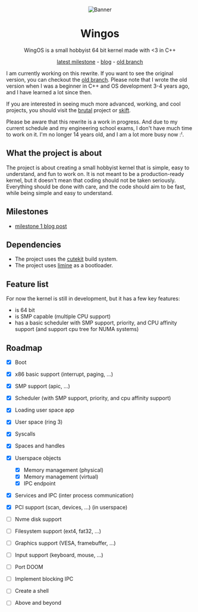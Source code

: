 
<div align="center">
<br>
 
![Banner](meta/doc/banner.jpg)

# Wingos

WingOS is a small hobbyist 64 bit kernel made with <3 in C++ 

[latest milestone](https://cyp.sh/blog/wingos-milestone-1/) - [blog](https://cyp.sh/blog/) - [old branch](https://github.com/Supercip971/WingOS/tree/old)
</div>

I am currently working on this rewrite. 
If you want to see the original version, you can checkout the [old branch](https://github.com/Supercip971/WingOS/tree/old). Please note that I wrote the old version when I was a beginner in C++ and OS development 3-4 years ago, and I have learned a lot since then.

If you are interested in seeing much more advanced, working, and cool projects, you should visit the [brutal](https://github.com/brutal-org/brutal) project or [skift](https://github.com/skift-org/skift).

Please be aware that this rewrite is a work in progress. And due to my current schedule and my engineering school exams, I don't have much time to work on it. I'm no longer 14 years old, and I am a lot more busy now :⁽.

## What the project is about

The project is about creating a small hobbyist kernel that is simple, easy to understand, and fun to work on.
It is not meant to be a production-ready kernel, but it doesn't mean that coding should not be taken seriously.
Everything should be done with care, and the code should aim to be fast, while being simple and easy to understand.

## Milestones

- [milestone 1 blog post](https://cyp.sh/blog/wingos-milestone-1/)

## Dependencies

- The project uses the [cutekit](https://github.com/cute-engineering/cutekit) build system.
- The project uses [limine](https://github.com/limine-bootloader/limine) as a bootloader.

## Feature list 

For now the kernel is still in development, but it has a few key features:
- is 64 bit 
- is SMP capable (multiple CPU support)
- has a basic scheduler with SMP support, priority, and CPU affinity support (and support cpu tree for NUMA systems)

## Roadmap 

- [x] Boot
- [x] x86 basic support (interrupt, paging, ...) 
- [x] SMP support (apic, ...)
- [x] Scheduler (with SMP support, priority, and cpu affinity support)
- [x] Loading user space app   
- [x] User space (ring 3)
- [x] Syscalls 
- [x] Spaces and handles 
- [x] Userspace objects
    - [x] Memory management (physical)
    - [x] Memory management (virtual) 
    - [x] IPC endpoint 
- [x] Services and IPC (inter process communication) 
- [x] PCI support (scan, devices, ...) (in userspace)
- [ ] Nvme disk support
- [ ] Filesystem support (ext4, fat32, ...) 
- [ ] Graphics support (VESA, framebuffer, ...)
- [ ] Input support (keyboard, mouse, ...)
- [ ] Port DOOM
- [ ] Implement blocking IPC 
- [ ] Create a shell 
- [ ] Above and beyond 

